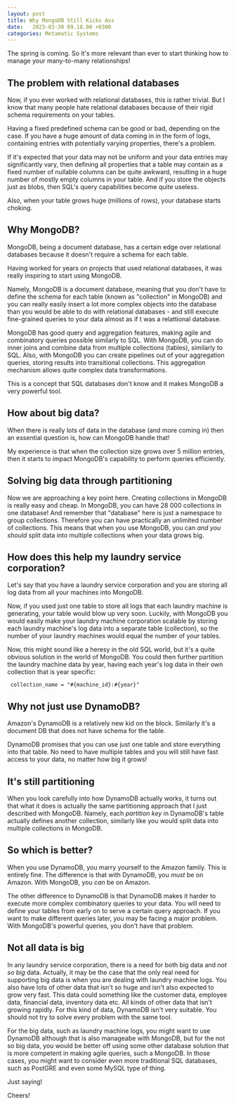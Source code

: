```yaml
---
layout: post
title: Why MongoDB Still Kicks Ass
date:   2023-03-30 09.18.00 +0300
categories: Metamatic Systems
---
```


The spring is coming. So it's more relevant than ever to start thinking 
how to manage your many-to-many relationships!

## The problem with relational databases

Now, if you ever worked with relational databases, this is rather trivial. 
But I know that many people hate relational databases because of their rigid schema 
requirements on your tables. 

Having a fixed predefined schema can be good or bad, depending on the case.
If you have a huge amount of data coming in in the form of logs, 
containing entries with potentially varying properties, there's a problem. 

If it's expected that your data may not be uniform and your data entries
may significantly vary, then defining all properties that a table may contain as a
fixed number of nullable columns can be quite awkward, resulting in a huge number
of mostly empty columns in your table. And if you store the objects
just as blobs, then SQL's query capabilities become quite useless.

Also, when your table grows huge (millions of rows), your database
starts choking. 

## Why MongoDB?

MongoDB, being a document database, has a certain edge over 
relational databases because it doesn't require a schema for each table.

Having worked for years on projects that used relational databases,
it was really inspiring to start using MongoDB.  

Namely, MongoDB is a document database, meaning that you don't have to define the schema
for each table (known as "collection" in MongoDB) and you can really
easily insert a lot more complex objects into the database than you would
be able to do with relational databases - and still execute fine-grained
queries to your data almost as if t was a relattional database.

MongoDB has good query and aggregation features, making
agile and combinatory queries possible similarly to SQL. With MongoDB,
you can do inner joins and combine data from multiple collections (tables),
similarly to SQL. Also, with MongoDB you can create pipelines out of 
your aggregation queries, storing results into transitional collections.
This aggregation mechanism allows quite complex data transformations.

This is a concept that SQL databases don't know and it makes
MongoDB a very powerful tool.

## How about big data?

When there is really lots of data in the database (and more coming in)
then an essential question is, how can MongoDB handle that!

My experience is that when the collection size grows over 5 million
entries, then it starts to impact MongoDB's capability to perform
queries efficiently.

## Solving big data through partitioning

Now we are approaching a key point here. Creating collections in MongoDB
is really easy and cheap. In MongoDB, you can have 28 000 collections in
one database! And remember that "database" here is just a namespace 
to group collections. Therefore you can have practically an unlimited
number of collections. This means that when you use MongoDB, you can *and you should*
split data into multiple collections when your data grows big.

## How does this help my laundry service corporation?

Let's say that you have a laundry service corporation and you are storing
all log data from all your machines into MongoDB.

Now, if you used just one table to store all logs that each
laundry machine is generating, your table would blow up very soon.
Luckily, with MongoDB you would easily make your laundry machine corporation
scalable by storing each laundry machine's log data into a separate table (collection),
so the number of your laundry machines would equal the number of your tables.

Now, this might sound like a heresy in the old SQL world, but it's a quite
obvious solution in the world of MongoDB. You could then further partition
the laundry machine data by year, having each year's log data in their
own collection that is year specific: 

```
 collection_name = "#{machine_id}:#{year}"
```

## Why not just use DynamoDB?

Amazon's DynamoDB is a relatively new kid on the block. Similarly it's a document DB
that does not have schema for the table.

DynamoDB promises that you can use just one table and store everything into
that table. No need to have multiple tables and you will still have fast access
to your data, no matter how big it grows!

## It's still partitioning

When you look carefully into how DynamoDB actually works, it turns out 
that what it does is actually the same partitioning approach that I just described
with MongoDB. Namely, each *partition key* in DynamoDB's table actually
defines another collection, similarly like you would split data into multiple collections
in MongoDB.

## So which is better?

When you use DynamoDB, you marry yourself to the Amazon family.
This is entirely fine. The difference is that with DynamoDB,
you *must* be on Amazon. With MongoDB, you *can* be on Amazon.

The other difference to DynamoDB is that DynamoDB makes it harder to execute more complex combinatory queries 
to your data. You will need to define your tables from early
on to serve a certain query approach. If you want to make different queries
later, you may be facing a major problem. With MongoDB's powerful queries, you
don't have that problem.

## Not all data is big

In any laundry service corporation, there is a need for both big data
and *not so big* data. Actually, it may be the case that the only real need
for supporting big data is when you are dealing with laundry machine logs.
You also have lots of other data that isn't so huge and isn't also expected
to grow very fast. This data could something like the customer data,
employee data, financial data, inventory data etc. All kinds of other data
that isn't growing rapidly. For this kind of data, DynamoDB isn't very suitable.
You should not try to solve every problem with the same tool. 

For the big data, such as laundry machine logs, you might want to use DynamoDB
although that is also manageabe with MongoDB, but for the not so big data,
you would be better off using some other database solution that is more competent
in making agile queries, such a MongoDB. In those cases, 
you might want to consider even more traditional SQL
databases, such as PostGRE and even some MySQL type of thing.

Just saying!

Cheers!
